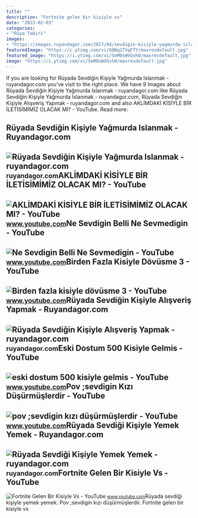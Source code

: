 ```yaml
---
title: ""
description: "Fortnite gelen bir kisiyle vs"
date: "2023-02-03"
categories:
- "Ruya Tabiri"
images:
- "https://images.ruyandagor.com/2017/04/sevdigin-kisiyle-yagmurda-islanmak-1204.jpg"
featuredImage: "https://i.ytimg.com/vi/G0Bq27VqFTY/maxresdefault.jpg"
featured_image: "https://i.ytimg.com/vi/SeM0sWVGvh0/maxresdefault.jpg"
image: "https://i.ytimg.com/vi/SeM0sWVGvh0/maxresdefault.jpg"
---
```


If you are looking for Rüyada Sevdiğin Kişiyle Yağmurda Islanmak - ruyandagor.com you've visit to the right place. We have 9 Images about Rüyada Sevdiğin Kişiyle Yağmurda Islanmak - ruyandagor.com like Rüyada Sevdiğin Kişiyle Yağmurda Islanmak - ruyandagor.com, Rüyada Sevdiğin Kişiyle Alışveriş Yapmak - ruyandagor.com and also AKLİMDAKİ KİSİYLE BİR İLETİSİMİMİZ OLACAK MI? - YouTube. Read more:

Rüyada Sevdiğin Kişiyle Yağmurda Islanmak - Ruyandagor.com
----------------------------------------------------------

 ![Rüyada Sevdiğin Kişiyle Yağmurda Islanmak - ruyandagor.com](https://images.ruyandagor.com/2017/04/sevdigin-kisiyle-yagmurda-islanmak-1204.jpg) <small>ruyandagor.com</small>AKLİMDAKİ KİSİYLE BİR İLETİSİMİMİZ OLACAK MI? - YouTube
-------------------------------------------------------

 ![AKLİMDAKİ KİSİYLE BİR İLETİSİMİMİZ OLACAK MI? - YouTube](https://i.ytimg.com/vi/SeM0sWVGvh0/maxresdefault.jpg) <small>www.youtube.com</small>Ne Sevdigin Belli Ne Sevmedigin - YouTube
-----------------------------------------

 ![Ne Sevdigin Belli Ne Sevmedigin - YouTube](https://i.ytimg.com/vi/G0Bq27VqFTY/maxresdefault.jpg) <small>www.youtube.com</small>Birden Fazla Kisiyle Dövüsme 3 - YouTube
----------------------------------------

 ![Birden fazla kisiyle dövüsme 3 - YouTube](https://i.ytimg.com/vi/jeP64ZENcBQ/maxresdefault.jpg?sqp=-oaymwEmCIAKENAF8quKqQMa8AEB-AGUA4AC0AWKAgwIABABGGAgZSgkMA8=&rs=AOn4CLCEx3Hmy716qLL2bKkcygAmHoqwGQ) <small>www.youtube.com</small>Rüyada Sevdiğin Kişiyle Alışveriş Yapmak - Ruyandagor.com
---------------------------------------------------------

 ![Rüyada Sevdiğin Kişiyle Alışveriş Yapmak - ruyandagor.com](https://images.ruyandagor.com/2017/05/sevdigin-kisiyle-alisveris-yapmak-1958.jpg) <small>ruyandagor.com</small>Eski Dostum 500 Kisiyle Gelmis - YouTube
----------------------------------------

 ![eski dostum 500 kisiyle gelmis - YouTube](https://i.ytimg.com/vi/vytHWoeyBmA/maxresdefault.jpg) <small>www.youtube.com</small>Pov ;sevdigin Kızı Düşürmüşlerdir - YouTube
-------------------------------------------

 ![pov ;sevdigin kızı düşürmüşlerdir - YouTube](https://i.ytimg.com/vi/vt3Cm6rF2kE/maxresdefault.jpg?sqp=-oaymwEmCIAKENAF8quKqQMa8AEB-AH-CYAC0AWKAgwIABABGGUgVShJMA8=&rs=AOn4CLAUlwhLb0Ho0rqLyoXYCbUB1IP6KQ) <small>www.youtube.com</small>Rüyada Sevdiği Kişiyle Yemek Yemek - Ruyandagor.com
---------------------------------------------------

 ![Rüyada Sevdiği Kişiyle Yemek Yemek - ruyandagor.com](https://images.ruyandagor.com/2017/04/sevdigin-kisiyle-yemek-yemek-0113.jpg) <small>ruyandagor.com</small>Fortnite Gelen Bir Kisiyle Vs - YouTube
---------------------------------------

 ![Fortnite Gelen Bir Kisiyle Vs - YouTube](https://i.ytimg.com/vi/I3JxU52q69w/maxresdefault.jpg) <small>www.youtube.com</small>Rüyada sevdiği kişiyle yemek yemek. Pov ;sevdigin kızı düşürmüşlerdir. Fortnite gelen bir kisiyle vs

